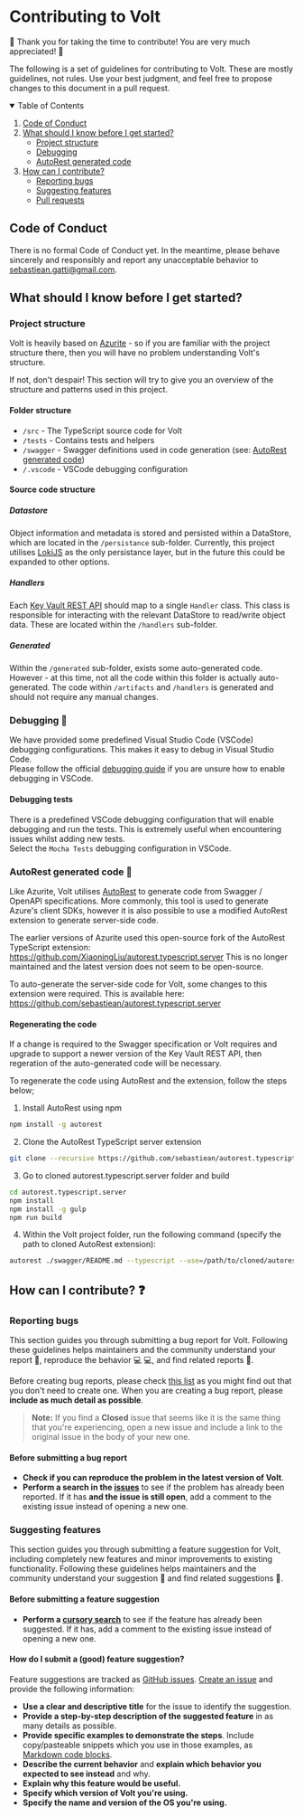 # Contributing to Volt

:star2: Thank you for taking the time to contribute! You are very much appreciated! :star2:

The following is a set of guidelines for contributing to Volt. These are mostly guidelines, not rules. Use your best judgment, and feel free to propose changes to this document in a pull request.

<details open="open">
  <summary>Table of Contents</summary>
  <ol>
    <li><a href="#code-of-conduct">Code of Conduct</a></li>
    <li>
      <a href="#what-should-i-know-before-i-get-started">What should I know before I get started?</a>
      <ul>
        <li><a href="#project-structure">Project structure</a></li>
        <li><a href="#debugging">Debugging</a></li>
        <li><a href="#autorest-generated-code">AutoRest generated code</a></li>
      </ul>
    </li>
    <li>
      <a href="#how-can-i-contribute">How can I contribute?</a>
      <ul>
        <li><a href="#reporting-bugs">Reporting bugs</a></li>
        <li><a href="#suggesting-features">Suggesting features</a></li>
        <li><a href="#pull-requests">Pull requests</a></li>
      </ul>
    </li>
  </ol>
</details>

## Code of Conduct

There is no formal Code of Conduct yet. In the meantime, please behave sincerely and responsibly and report any unacceptable behavior to [sebastiean.gatti@gmail.com](mailto:sebastiean.gatti@gmail.com).

## What should I know before I get started?

### Project structure

Volt is heavily based on [Azurite](https://github.com/Azure/Azurite) - so if you are familiar with the project structure there, then you will have no problem understanding Volt's structure.

If not, don't despair! This section will try to give you an overview of the structure and patterns used in this project.

#### Folder structure

 * `/src` - The TypeScript source code for Volt
 * `/tests` - Contains tests and helpers
 * `/swagger` - Swagger definitions used in code generation (see: [AutoRest generated code](#autorest-generated-code))
 * `/.vscode` - VSCode debugging configuration

#### Source code structure

##### Datastore

Object information and metadata is stored and persisted within a DataStore, which are located in the `/persistance` sub-folder. Currently, this project utilises [LokiJS](https://github.com/techfort/LokiJS) as the only persistance layer, but in the future this could be expanded to other options.

##### Handlers

Each [Key Vault REST API](https://docs.microsoft.com/en-us/rest/api/keyvault/) should map to a single `Handler` class. This class is responsible for interacting with the relevant DataStore to read/write object data. These are located within the `/handlers` sub-folder.
 
##### Generated

Within the `/generated` sub-folder, exists some auto-generated code. However - at this time, not all the code within this folder is actually auto-generated. The code within `/artifacts` and `/handlers` is generated and should not require any manual changes.

### Debugging :ant:

We have provided some predefined Visual Studio Code (VSCode) debugging configurations. This makes it easy to debug in Visual Studio Code.   
Please follow the official [debugging guide](https://code.visualstudio.com/docs/editor/debugging) if you are unsure how to enable debugging in VSCode.

#### Debugging tests

There is a predefined VSCode debugging configuration that will enable debugging and run the tests. This is extremely useful when encountering issues whilst adding new tests.   
Select the `Mocha Tests` debugging configuration in VSCode.

### AutoRest generated code :robot:

Like Azurite, Volt utilises [AutoRest](https://github.com/Azure/autorest) to generate code from Swagger / OpenAPI specifications. More commonly, this tool is used to generate Azure's client SDKs, however it is also possible to use a modified AutoRest extension to generate server-side code.
   
The earlier versions of Azurite used this open-source fork of the AutoRest TypeScript extension: https://github.com/XiaoningLiu/autorest.typescript.server 
This is no longer maintained and the latest version does not seem to be open-source.

To auto-generate the server-side code for Volt, some changes to this extension were required. This is available here: https://github.com/sebastiean/autorest.typescript.server


#### Regenerating the code

If a change is required to the Swagger specification or Volt requires and upgrade to support a newer version of the Key Vault REST API, then regeration of the auto-generated code will be necessary.
   
To regenerate the code using AutoRest and the extension, follow the steps below;

1. Install AutoRest using npm

```bash
npm install -g autorest
```

2. Clone the AutoRest TypeScript server extension

```bash
git clone --recursive https://github.com/sebastiean/autorest.typescript.server
```

3. Go to cloned autorest.typescript.server folder and build

```bash
cd autorest.typescript.server
npm install
npm install -g gulp
npm run build
```

4. Within the Volt project folder, run the following command (specify the path to cloned AutoRest extension):

```bash
autorest ./swagger/README.md --typescript --use=/path/to/cloned/autorest.typescript.server
```

## How can I contribute? :question:

### Reporting bugs

This section guides you through submitting a bug report for Volt. Following these guidelines helps maintainers and the community understand your report :pencil:, reproduce the behavior :computer: :computer:, and find related reports :mag_right:.

Before creating bug reports, please check [this list](#before-submitting-a-bug-report) as you might find out that you don't need to create one. When you are creating a bug report, please **include as much detail as possible**.

> **Note:** If you find a **Closed** issue that seems like it is the same thing that you're experiencing, open a new issue and include a link to the original issue in the body of your new one.

#### Before submitting a bug report

* **Check if you can reproduce the problem in the latest version of Volt**.
* **Perform a search in the [issues](https://github.com/sebastiean/volt/issues?q=is%3Aissue)** to see if the problem has already been reported. If it has **and the issue is still open**, add a comment to the existing issue instead of opening a new one.

### Suggesting features

This section guides you through submitting a feature suggestion for Volt, including completely new features and minor improvements to existing functionality. Following these guidelines helps maintainers and the community understand your suggestion :pencil: and find related suggestions :mag_right:.

#### Before submitting a feature suggestion

* **Perform a [cursory search](https://github.com/sebastiean/volt/issues)** to see if the feature has already been suggested. If it has, add a comment to the existing issue instead of opening a new one.

#### How do I submit a (good) feature suggestion?

Feature suggestions are tracked as [GitHub issues](https://guides.github.com/features/issues/). [Create an issue](https://github.com/sebastiean/volt/issues/new) and provide the following information:

* **Use a clear and descriptive title** for the issue to identify the suggestion.
* **Provide a step-by-step description of the suggested feature** in as many details as possible.
* **Provide specific examples to demonstrate the steps**. Include copy/pasteable snippets which you use in those examples, as [Markdown code blocks](https://help.github.com/articles/markdown-basics/#multiple-lines).
* **Describe the current behavior** and **explain which behavior you expected to see instead** and why.
* **Explain why this feature would be useful.**
* **Specify which version of Volt you're using.**
* **Specify the name and version of the OS you're using.**